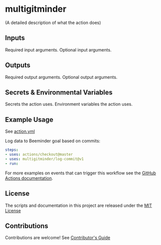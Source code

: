 # multigitminder

(A detailed description of what the action does)


## Inputs
Required input arguments.
Optional input arguments.

## Outputs
Required output arguments.
Optional output arguments.

## Secrets & Environmental Variables
Secrets the action uses.
Environment variables the action uses.

## Example Usage

See [action.yml](action.yml)

Log data to Beeminder goal based on commits:
```yaml
steps:
- uses: actions/checkout@master
- uses: multigitminder/log-commit@v1
- run: 
```

For more examples on events that can trigger this workflow see the [GitHub Actions documentation](https://docs.github.com/en/actions/reference/events-that-trigger-workflows).

## License

The scripts and documentation in this project are released under the [MIT License](LICENSE)

## Contributions

Contributions are welcome! See [Contributor's Guide](docs/contributors.md)